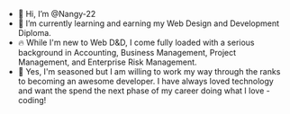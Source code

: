 - 👋 Hi, I’m @Nangy-22
- 🌱 I’m currently learning and earning my Web Design and Development Diploma.
- 🔥 While I'm new to Web D&D, I come fully loaded with a serious background in Accounting, Business Management, Project Management, and Enterprise Risk Management.
- 🐤 Yes, I'm seasoned but I am willing to work my way through the ranks to becoming an awesome developer. I have always loved technology and want the spend the next phase of my career doing what I love - coding!
